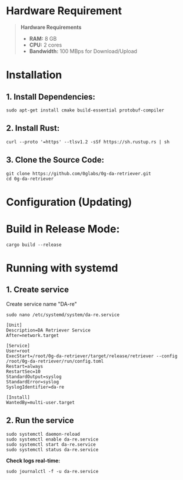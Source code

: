 
# Hardware Requirement
> **Hardware Requirements**
> 
> - **RAM:** 8 GB
> - **CPU:** 2 cores
> - **Bandwidth:** 100 MBps for Download/Upload


# Installation

## 1. Install Dependencies:
```sudo apt-get update
sudo apt-get install cmake build-essential protobuf-compiler
```
## 2. Install Rust:
```
curl --proto '=https' --tlsv1.2 -sSf https://sh.rustup.rs | sh
```
## 3. Clone the Source Code:
```
git clone https://github.com/0glabs/0g-da-retriever.git
cd 0g-da-retriever
```
# Configuration (Updating)

# Build in Release Mode:
```
cargo build --release
```
# Running with systemd
## 1. Create service
Create service name "DA-re"
```
sudo nano /etc/systemd/system/da-re.service
```

```
[Unit]
Description=DA Retriever Service
After=network.target

[Service]
User=root
ExecStart=/root/0g-da-retriever/target/release/retriever --config /root/0g-da-retriever/run/config.toml
Restart=always
RestartSec=10
StandardOutput=syslog
StandardError=syslog
SyslogIdentifier=da-re

[Install]
WantedBy=multi-user.target
```
## 2. Run the service

```
sudo systemctl daemon-reload
sudo systemctl enable da-re.service
sudo systemctl start da-re.service
sudo systemctl status da-re.service
```

**Check logs real-time:**

```sudo journalctl -f -u da-re.service```
